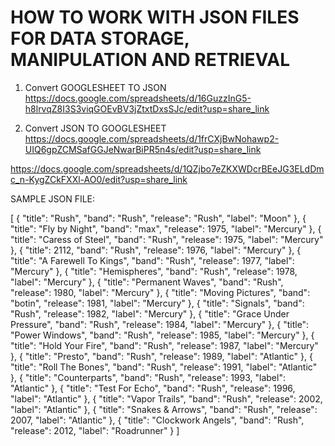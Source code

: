 # HOW TO WORK WITH JSON FILES FOR DATA STORAGE, MANIPULATION AND RETRIEVAL


1. Convert  GOOGLESHEET TO JSON 
https://docs.google.com/spreadsheets/d/16GuzzInG5-h8lrvqZ8I3S3viqGOEvBV3jZtxtDxsSJc/edit?usp=share_link

2. Convert JSON TO GOOGLESHEET
https://docs.google.com/spreadsheets/d/1frCXjBwNohawp2-UIQ6gpZCMSafGGJeNwarBiPR5n4s/edit?usp=share_link

https://docs.google.com/spreadsheets/d/1QZjbo7eZKXWDcrBEeJG3ELdDmc_n-KygZCkFXXl-AO0/edit?usp=share_link











SAMPLE JSON FILE:


[
    {
        "title": "Rush",
        "band": "Rush",
        "release": "Rush",
        "label": "Moon"
    },
    {
        "title": "Fly by Night",
        "band": "max",
        "release": 1975,
        "label": "Mercury"
    },
    {
        "title": "Caress of Steel",
        "band": "Rush",
        "release": 1975,
        "label": "Mercury"
    },
    {
        "title": 2112,
        "band": "Rush",
        "release": 1976,
        "label": "Mercury"
    },
    {
        "title": "A Farewell To Kings",
        "band": "Rush",
        "release": 1977,
        "label": "Mercury"
    },
    {
        "title": "Hemispheres",
        "band": "Rush",
        "release": 1978,
        "label": "Mercury"
    },
    {
        "title": "Permanent Waves",
        "band": "Rush",
        "release": 1980,
        "label": "Mercury"
    },
    {
        "title": "Moving Pictures",
        "band": "botin",
        "release": 1981,
        "label": "Mercury"
    },
    {
        "title": "Signals",
        "band": "Rush",
        "release": 1982,
        "label": "Mercury"
    },
    {
        "title": "Grace Under Pressure",
        "band": "Rush",
        "release": 1984,
        "label": "Mercury"
    },
    {
        "title": "Power Windows",
        "band": "Rush",
        "release": 1985,
        "label": "Mercury"
    },
    {
        "title": "Hold Your Fire",
        "band": "Rush",
        "release": 1987,
        "label": "Mercury"
    },
    {
        "title": "Presto",
        "band": "Rush",
        "release": 1989,
        "label": "Atlantic"
    },
    {
        "title": "Roll The Bones",
        "band": "Rush",
        "release": 1991,
        "label": "Atlantic"
    },
    {
        "title": "Counterparts",
        "band": "Rush",
        "release": 1993,
        "label": "Atlantic"
    },
    {
        "title": "Test For Echo",
        "band": "Rush",
        "release": 1996,
        "label": "Atlantic"
    },
    {
        "title": "Vapor Trails",
        "band": "Rush",
        "release": 2002,
        "label": "Atlantic"
    },
    {
        "title": "Snakes & Arrows",
        "band": "Rush",
        "release": 2007,
        "label": "Atlantic"
    },
    {
        "title": "Clockwork Angels",
        "band": "Rush",
        "release": 2012,
        "label": "Roadrunner"
    }
]